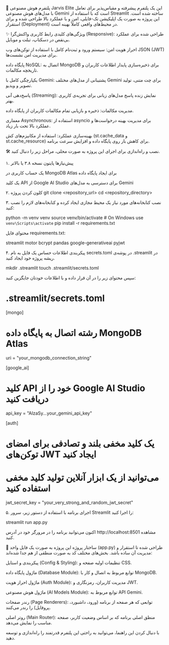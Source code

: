👑 پلتفرم هوش مصنوعی Jarvis Elite
این یک پلتفرم پیشرفته و مقیاس‌پذیر برای تعامل با مدل‌های هوش مصنوعی Gemini است که با استفاده از Streamlit ساخته شده است. این پروژه به صورت یک اپلیکیشن تک-فایلی، امن و با عملکرد بالا طراحی شده و برای استقرار (Deployment) در محیط‌های واقعی کاملاً بهینه است.

✨ ویژگی‌های کلیدی
رابط کاربری واکنش‌گرا (Responsive): طراحی شده برای عملکرد بی‌نقص در دسکتاپ، تبلت و موبایل.

احراز هویت امن: سیستم ورود و ثبت‌نام کامل با استفاده از توکن‌های وب JSON (JWT) برای مدیریت امن نشست‌ها.

پایگاه داده NoSQL: اتصال به MongoDB برای ذخیره‌سازی پایدار اطلاعات کاربران و تاریخچه مکالمات.

یکپارچگی کامل با Gemini: پشتیبانی از مدل‌های مختلف Gemini برای چت متنی، تولید تصویر و ویدیو.

پاسخ‌دهی آنی (Streaming): نمایش زنده پاسخ مدل‌های زبانی برای تجربه‌ی کاربری بهتر.

مدیریت مکالمات: ذخیره و بازیابی تمام مکالمات کاربران از پایگاه داده.

معماری Asynchronous: استفاده از asyncio برای مدیریت بهینه درخواست‌ها و عملکرد بالا تحت بار زیاد.

بهینه‌سازی عملکرد: استفاده از مکانیزم‌های کش (st.cache_data و st.cache_resource) برای کاهش بار روی پایگاه داده و افزایش سرعت برنامه.

🛠️ نصب و راه‌اندازی
برای اجرای این پروژه به صورت محلی، مراحل زیر را دنبال کنید.

۱. پیش‌نیازها
پایتون نسخه ۳.۸ یا بالاتر

یک حساب کاربری در MongoDB Atlas برای ایجاد پایگاه داده

یک کلید API از Google AI Studio برای دسترسی به مدل‌های Gemini

۲. کلون کردن پروژه
git clone <repository_url>
cd <repository_directory>

۳. نصب کتابخانه‌های مورد نیاز
یک محیط مجازی ایجاد کرده و کتابخانه‌های لازم را نصب کنید:

python -m venv venv
source venv/bin/activate  # On Windows use `venv\Scripts\activate`
pip install -r requirements.txt

محتوای فایل requirements.txt:

streamlit
motor
bcrypt
pandas
google-generativeai
pyjwt

۴. پیکربندی اطلاعات حساس
یک فایل به نام secrets.toml در پوشه‌ی .streamlit در ریشه پروژه خود ایجاد کنید.

mkdir .streamlit
touch .streamlit/secrets.toml

سپس محتوای زیر را در آن قرار داده و با اطلاعات خودتان جایگزین کنید:

# .streamlit/secrets.toml

[mongo]
# رشته اتصال به پایگاه داده MongoDB Atlas
uri = "your_mongodb_connection_string"

[google_ai]
# کلید API خود را از Google AI Studio دریافت کنید
api_key = "AIzaSy...your_gemini_api_key"

[auth]
# یک کلید مخفی بلند و تصادفی برای امضای توکن‌های JWT ایجاد کنید
# می‌توانید از یک ابزار آنلاین تولید کلید مخفی استفاده کنید
jwt_secret_key = "your_very_strong_and_random_jwt_secret"

۵. اجرای برنامه
با استفاده از دستور زیر، سرور Streamlit را اجرا کنید:

streamlit run app.py

اکنون می‌توانید برنامه را در مرورگر خود در آدرس http://localhost:8501 مشاهده کنید.

🚀 ساختار پروژه
این پروژه به صورت یک فایل واحد (app.py) طراحی شده تا استقرار و مدیریت آن ساده باشد. بخش‌های مختلف کد به صورت منطقی از هم جدا شده‌اند:

پیکربندی و استایل (Config & Styling): تنظیمات اولیه صفحه و CSS.

ماژول پایگاه داده (Database Module): توابع مربوط به اتصال و کار با MongoDB.

ماژول احراز هویت (Auth Module): مدیریت کاربران، رمزنگاری و JWT.

ماژول هوش مصنوعی (AI Models Module): توابع مربوط به API Gemini.

رندر صفحات (Page Renderers): توابعی که هر صفحه از برنامه (ورود، داشبورد، پروفایل) را رندر می‌کنند.

روتر اصلی (Main Router): منطق اصلی برنامه که بر اساس وضعیت کاربر، صفحه مناسب را نمایش می‌دهد.

با دنبال کردن این راهنما، می‌توانید به راحتی این پلتفرم قدرتمند را راه‌اندازی و توسعه دهید.
